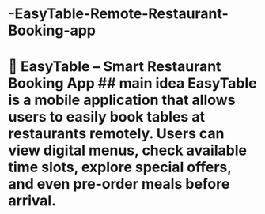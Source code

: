 # -EasyTable-Remote-Restaurant-Booking-app
# 🍴 EasyTable – Smart Restaurant Booking App  ##  main idea **EasyTable** is a mobile application that allows users to easily book tables at restaurants remotely.   Users can view digital menus, check available time slots, explore special offers, and even pre-order meals before arrival.
